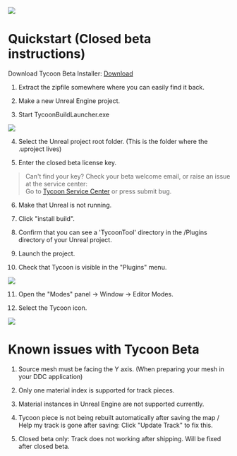
![](/img/cover.jpg)


# Quickstart (Closed beta instructions)

Download Tycoon Beta Installer:
[Download](https://github.com/yvovonBerg/CGTS_Downloads/releases)

1. Extract the zipfile somewhere where you can easily find it back.

2. Make a new Unreal Engine project.

3. Start TycoonBuildLauncher.exe

![](/img/tycoonbuilddeploy.PNG)

4. Select the Unreal project root folder. (This is the folder where the .uproject lives)

5. Enter the closed beta license key. 
> Can't find your key? Check your beta welcome email, or raise an issue at the service center:  
Go to [Tycoon Service Center](https://tycoon.atlassian.net/servicedesk/customer/portals) or press submit bug.

6. Make that Unreal is not running.

7. Click "install build".

8. Confirm that you can see a 'TycoonTool' directory in the /Plugins directory of your Unreal project.

9. Launch the project.

10. Check that Tycoon is visible in the "Plugins" menu.

![](/img/TycoonInstalled.PNG)

11. Open the "Modes" panel -> Window -> Editor Modes.

12. Select the Tycoon icon.

![](/img/Tycoontopui.PNG)


# Known issues with Tycoon Beta

1. Source mesh must be facing the Y axis. (When preparing your mesh in your DDC application)

2. Only one material index is supported for track pieces.

3. Material instances in Unreal Engine are not supported currently.

4. Tycoon piece is not being rebuilt automatically after saving the map / Help my track is gone after saving:
Click "Update Track" to fix this.

5. Closed beta only: Track does not working after shipping. Will be fixed after closed beta.
